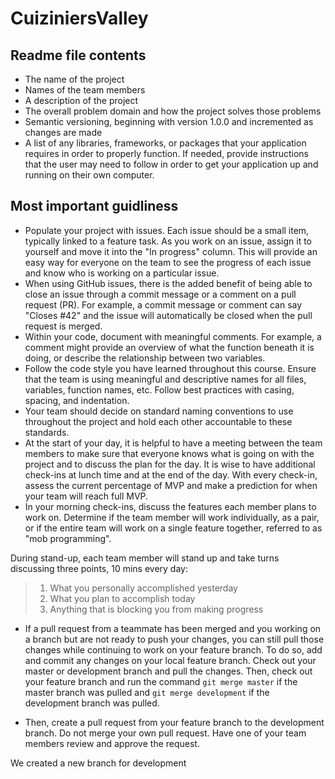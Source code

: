 # CuiziniersValley

## Readme file contents

- The name of the project
- Names of the team members
- A description of the project
- The overall problem domain and how the project solves those problems
- Semantic versioning, beginning with version 1.0.0 and incremented as changes are made
- A list of any libraries, frameworks, or packages that your application requires in order to properly function. If needed, provide instructions that the user may need to follow in order to get your application up and running on their own computer.

## Most important guidliness

- Populate your project with issues. Each issue should be a small item, typically linked to a feature task. As you work on an issue, assign it to yourself and move it into the "In progress" column. This will provide an easy way for everyone on the team to see the progress of each issue and know who is working on a particular issue.
- When using GitHub issues, there is the added benefit of being able to close an issue through a commit message or a comment on a pull request (PR). For example, a commit message or comment can say "Closes #42" and the issue will automatically be closed when the pull request is merged. 
- Within your code, document with meaningful comments. For example, a comment might provide an overview of what the function beneath it is doing, or describe the relationship between two variables.
- Follow the code style you have learned throughout this course. Ensure that the team is using meaningful and descriptive names for all files, variables, function names, etc. Follow best practices with casing, spacing, and indentation.
- Your team should decide on standard naming conventions to use throughout the project and hold each other accountable to these standards.
- At the start of your day, it is helpful to have a meeting between the team members to make sure that everyone knows what is going on with the project and to discuss the plan for the day. It is wise to have additional check-ins at lunch time and at the end of the day. With every check-in, assess the current percentage of MVP and make a prediction for when your team will reach full MVP.
- In your morning check-ins, discuss the features each member plans to work on. Determine if the team member will work individually, as a pair, or if the entire team will work on a single feature together, referred to as "mob programming".

During stand-up, each team member will stand up and take turns discussing three points, 10 mins every day:

> 1. What you personally accomplished yesterday
> 1. What you plan to accomplish today
> 1. Anything that is blocking you from making progress

- If a pull request from a teammate has been merged and you working on a branch but are not ready to push your changes, you can still pull those changes while continuing to work on your feature branch. To do so, add and commit any changes on your local feature branch. Check out your master or development branch and pull the changes. Then, check out your feature branch and run the command `git merge master` if the master branch was pulled and `git merge development` if the development branch was pulled.

- Then, create a pull request from your feature branch to the development branch. Do not merge your own pull request. Have one of your team members review and approve the request.

We created a new branch for development